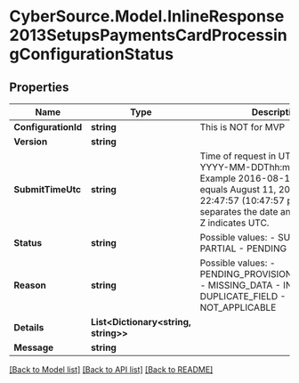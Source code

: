 # CyberSource.Model.InlineResponse2013SetupsPaymentsCardProcessingConfigurationStatus
## Properties

Name | Type | Description | Notes
------------ | ------------- | ------------- | -------------
**ConfigurationId** | **string** | This is NOT for MVP | [optional] 
**Version** | **string** |  | [optional] 
**SubmitTimeUtc** | **string** | Time of request in UTC. &#x60;Format: YYYY-MM-DDThh:mm:ssZ&#x60;  Example 2016-08-11T22:47:57Z equals August 11, 2016, at 22:47:57 (10:47:57 p.m.). The T separates the date and the time. The Z indicates UTC.  | [optional] 
**Status** | **string** | Possible values: - SUCCESS - PARTIAL - PENDING - NOT_SETUP | [optional] 
**Reason** | **string** | Possible values: - PENDING_PROVISIONING_PROCESS - MISSING_DATA - INVALID_DATA - DUPLICATE_FIELD - NOT_APPLICABLE | [optional] 
**Details** | **List&lt;Dictionary&lt;string, string&gt;&gt;** |  | [optional] 
**Message** | **string** |  | [optional] 

[[Back to Model list]](../README.md#documentation-for-models) [[Back to API list]](../README.md#documentation-for-api-endpoints) [[Back to README]](../README.md)

